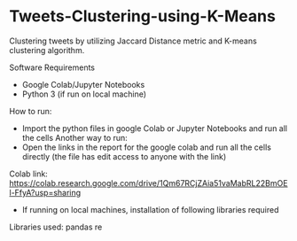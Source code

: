 # Tweets-Clustering-using-K-Means
Clustering tweets by utilizing Jaccard Distance metric and  K-means clustering algorithm.

Software Requirements
- Google Colab/Jupyter Notebooks
- Python 3 (if run on local machine)

How to run:
- Import the python files in google Colab or Jupyter Notebooks and run all the cells
Another way to run:
- Open the links in the report for the google colab and run all the cells directly (the file has edit access to anyone with the link)

Colab link:
https://colab.research.google.com/drive/1Qm67RCjZAia51vaMabRL22BmOEl-FfyA?usp=sharing

- If running on local machines, installation of following libraries required

Libraries used:
pandas
re
